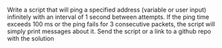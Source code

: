 Write a script that will ping a specified address (variable or user input) infinitely with an interval of 1 second between attempts. If the ping time exceeds 100 ms or the ping fails for 3 consecutive packets, the script will simply print messages about it. 
Send the script or a link to a github repo with the solution
